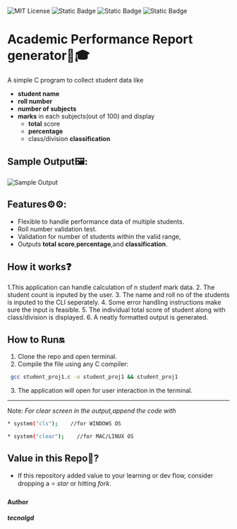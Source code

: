 ![MIT License](https://img.shields.io/github/license/tecnolgd/ACADEMIC-PERFORMANCE_GEN?style=flat)
![Static Badge](https://img.shields.io/badge/tools-Open_Source-blue)
![Static Badge](https://img.shields.io/badge/interface-CLI-white)
![Static Badge](https://img.shields.io/badge/version-v1.0-orange)


# Academic Performance  Report generator💯🎓

A simple C program to collect student data like 
* **student name**
* **roll number**
* **number of subjects**
* **marks** in each subjects(out of 100) 
and display
   * **total** score
   * **percentage** 
   * class/division **classification**

## Sample Output🖼️:

![Sample Output](output_screenshots/academic_report_output.png)

## Features⚙️⚙️:
* Flexible to handle performance data of multiple students.
* Roll number validation test.
* Validation for number of students  within the valid range,
* Outputs **total score**,**percentage**,and **classification**.

## How it works❓️
1.This application can handle calculation of n studenf mark data.
2. The student count is inputed by the user.
3. The name and roll no of the students is inputed to the CLI seperately.
4. Some error handling instructions make sure the input is feasible.
5. The individual total score of student along with class/division is displayed.
6. A neatly formatted output is generated.

## How to Run🔛
1) Clone the repo and open terminal.
3) Compile the file using any C compiler:
```bash
 gcc student_proj1.c -o student_proj1 && student_proj1
```
3) The application will open for user interaction in the terminal.
---
Note: *For clear screen in the output,append the code with*
```bash
* system("cls");    //for WINDOWS OS

* system("clear");    //for MAC/LINUX OS  
```

## Value in this Repo💫?     
* If this repository added value to your learning or dev flow, consider dropping a ⭐ *star* or hitting *fork*.

#### Author
***tecnolgd***
